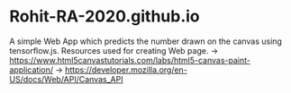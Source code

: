 # Rohit-RA-2020.github.io

A simple Web App which predicts the number drawn on the canvas using tensorflow.js.
Resources used for creating Web page.
-> https://www.html5canvastutorials.com/labs/html5-canvas-paint-application/
-> https://developer.mozilla.org/en-US/docs/Web/API/Canvas_API
